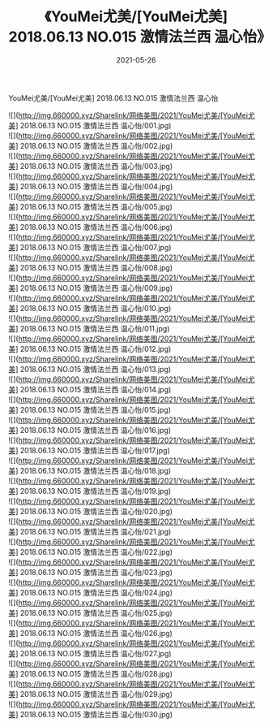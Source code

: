 ﻿---
layout: post
title:  《YouMei尤美/[YouMei尤美] 2018.06.13 NO.015 激情法兰西 温心怡》
date:   2021-05-26
img: http://img.660000.xyz/Sharelink/网络美图/2021/YouMei尤美/[YouMei尤美] 2018.06.13 NO.015 激情法兰西 温心怡/000.jpg
categories: [美女, 清纯, 唯美]
---

YouMei尤美/[YouMei尤美] 2018.06.13 NO.015 激情法兰西 温心怡

 ![](http://img.660000.xyz/Sharelink/网络美图/2021/YouMei尤美/[YouMei尤美] 2018.06.13 NO.015 激情法兰西 温心怡/001.jpg) <br>![](http://img.660000.xyz/Sharelink/网络美图/2021/YouMei尤美/[YouMei尤美] 2018.06.13 NO.015 激情法兰西 温心怡/002.jpg) <br>![](http://img.660000.xyz/Sharelink/网络美图/2021/YouMei尤美/[YouMei尤美] 2018.06.13 NO.015 激情法兰西 温心怡/003.jpg) <br>![](http://img.660000.xyz/Sharelink/网络美图/2021/YouMei尤美/[YouMei尤美] 2018.06.13 NO.015 激情法兰西 温心怡/004.jpg) <br>![](http://img.660000.xyz/Sharelink/网络美图/2021/YouMei尤美/[YouMei尤美] 2018.06.13 NO.015 激情法兰西 温心怡/005.jpg) <br>![](http://img.660000.xyz/Sharelink/网络美图/2021/YouMei尤美/[YouMei尤美] 2018.06.13 NO.015 激情法兰西 温心怡/006.jpg) <br>![](http://img.660000.xyz/Sharelink/网络美图/2021/YouMei尤美/[YouMei尤美] 2018.06.13 NO.015 激情法兰西 温心怡/007.jpg) <br>![](http://img.660000.xyz/Sharelink/网络美图/2021/YouMei尤美/[YouMei尤美] 2018.06.13 NO.015 激情法兰西 温心怡/008.jpg) <br>![](http://img.660000.xyz/Sharelink/网络美图/2021/YouMei尤美/[YouMei尤美] 2018.06.13 NO.015 激情法兰西 温心怡/009.jpg) <br>![](http://img.660000.xyz/Sharelink/网络美图/2021/YouMei尤美/[YouMei尤美] 2018.06.13 NO.015 激情法兰西 温心怡/010.jpg) <br>![](http://img.660000.xyz/Sharelink/网络美图/2021/YouMei尤美/[YouMei尤美] 2018.06.13 NO.015 激情法兰西 温心怡/011.jpg) <br>![](http://img.660000.xyz/Sharelink/网络美图/2021/YouMei尤美/[YouMei尤美] 2018.06.13 NO.015 激情法兰西 温心怡/012.jpg) <br>![](http://img.660000.xyz/Sharelink/网络美图/2021/YouMei尤美/[YouMei尤美] 2018.06.13 NO.015 激情法兰西 温心怡/013.jpg) <br>![](http://img.660000.xyz/Sharelink/网络美图/2021/YouMei尤美/[YouMei尤美] 2018.06.13 NO.015 激情法兰西 温心怡/014.jpg) <br>![](http://img.660000.xyz/Sharelink/网络美图/2021/YouMei尤美/[YouMei尤美] 2018.06.13 NO.015 激情法兰西 温心怡/015.jpg) <br>![](http://img.660000.xyz/Sharelink/网络美图/2021/YouMei尤美/[YouMei尤美] 2018.06.13 NO.015 激情法兰西 温心怡/016.jpg) <br>![](http://img.660000.xyz/Sharelink/网络美图/2021/YouMei尤美/[YouMei尤美] 2018.06.13 NO.015 激情法兰西 温心怡/017.jpg) <br>![](http://img.660000.xyz/Sharelink/网络美图/2021/YouMei尤美/[YouMei尤美] 2018.06.13 NO.015 激情法兰西 温心怡/018.jpg) <br>![](http://img.660000.xyz/Sharelink/网络美图/2021/YouMei尤美/[YouMei尤美] 2018.06.13 NO.015 激情法兰西 温心怡/019.jpg) <br>![](http://img.660000.xyz/Sharelink/网络美图/2021/YouMei尤美/[YouMei尤美] 2018.06.13 NO.015 激情法兰西 温心怡/020.jpg) <br>![](http://img.660000.xyz/Sharelink/网络美图/2021/YouMei尤美/[YouMei尤美] 2018.06.13 NO.015 激情法兰西 温心怡/021.jpg) <br>![](http://img.660000.xyz/Sharelink/网络美图/2021/YouMei尤美/[YouMei尤美] 2018.06.13 NO.015 激情法兰西 温心怡/022.jpg) <br>![](http://img.660000.xyz/Sharelink/网络美图/2021/YouMei尤美/[YouMei尤美] 2018.06.13 NO.015 激情法兰西 温心怡/023.jpg) <br>![](http://img.660000.xyz/Sharelink/网络美图/2021/YouMei尤美/[YouMei尤美] 2018.06.13 NO.015 激情法兰西 温心怡/024.jpg) <br>![](http://img.660000.xyz/Sharelink/网络美图/2021/YouMei尤美/[YouMei尤美] 2018.06.13 NO.015 激情法兰西 温心怡/025.jpg) <br>![](http://img.660000.xyz/Sharelink/网络美图/2021/YouMei尤美/[YouMei尤美] 2018.06.13 NO.015 激情法兰西 温心怡/026.jpg) <br>![](http://img.660000.xyz/Sharelink/网络美图/2021/YouMei尤美/[YouMei尤美] 2018.06.13 NO.015 激情法兰西 温心怡/027.jpg) <br>![](http://img.660000.xyz/Sharelink/网络美图/2021/YouMei尤美/[YouMei尤美] 2018.06.13 NO.015 激情法兰西 温心怡/028.jpg) <br>![](http://img.660000.xyz/Sharelink/网络美图/2021/YouMei尤美/[YouMei尤美] 2018.06.13 NO.015 激情法兰西 温心怡/029.jpg) <br>![](http://img.660000.xyz/Sharelink/网络美图/2021/YouMei尤美/[YouMei尤美] 2018.06.13 NO.015 激情法兰西 温心怡/030.jpg) <br>
